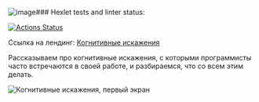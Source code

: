 ![image](https://github.com/alllenk1/layout-designer-project-58/assets/144250417/6ba76b5f-20db-44ed-960e-54e394dc87a3)### Hexlet tests and linter status:

[![Actions Status](https://github.com/alllenk1/layout-designer-project-58/actions/workflows/hexlet-check.yml/badge.svg)](https://github.com/alllenk1/layout-designer-project-58/actions)

Ссылка на лендинг: [Когнитивные искажения](https://romantic-mom.surge.sh/)

Рассказываем про когнитивные искажения, с которыми программисты часто встречаются в своей работе, и разбираемся, что со всем этим делать. 

![Когнитивные искажения, первый экран]([/images/picture.jpg](https://drive.google.com/file/d/1DLRqClKitt4PbMDuDXfIltxI3sMhDKKQ/view?usp=sharing)https://drive.google.com/file/d/1DLRqClKitt4PbMDuDXfIltxI3sMhDKKQ/view?usp=sharing)
